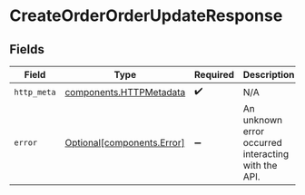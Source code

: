 # CreateOrderOrderUpdateResponse


## Fields

| Field                                                              | Type                                                               | Required                                                           | Description                                                        |
| ------------------------------------------------------------------ | ------------------------------------------------------------------ | ------------------------------------------------------------------ | ------------------------------------------------------------------ |
| `http_meta`                                                        | [components.HTTPMetadata](../../models/components/httpmetadata.md) | :heavy_check_mark:                                                 | N/A                                                                |
| `error`                                                            | [Optional[components.Error]](../../models/components/error.md)     | :heavy_minus_sign:                                                 | An unknown error occurred interacting with the API.                |